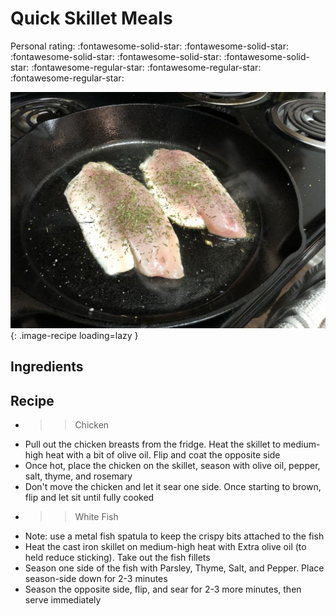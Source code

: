 <!-- Needs Manual Review -->

# Quick Skillet Meals

<!-- {cts} rating=2; (User can specify rating on scale of 1-5) -->

Personal rating: :fontawesome-solid-star: :fontawesome-solid-star: :fontawesome-solid-star: :fontawesome-solid-star: :fontawesome-solid-star: :fontawesome-regular-star: :fontawesome-regular-star: :fontawesome-regular-star:

<!-- {cte} -->

<!-- {cts} name_image=quick_skillet_meals.jpg; (User can specify image name) -->

![quick_skillet_meals.jpg](./quick_skillet_meals.jpg){: .image-recipe loading=lazy }

<!-- {cte} -->

## Ingredients

## Recipe

- > > Chicken
- Pull out the chicken breasts from the fridge. Heat the skillet to medium-high heat with a bit of olive oil. Flip and coat the opposite side
- Once hot, place the chicken on the skillet, season with olive oil, pepper, salt, thyme, and rosemary
- Don't move the chicken and let it sear one side. Once starting to brown, flip and let sit until fully cooked
- > > White Fish
- Note: use a metal fish spatula to keep the crispy bits attached to the fish
- Heat the cast iron skillet on medium-high heat with Extra olive oil (to held reduce sticking). Take out the fish fillets
- Season one side of the fish with Parsley, Thyme, Salt, and Pepper. Place season-side down for 2-3 minutes
- Season the opposite side, flip, and sear for 2-3 more minutes, then serve immediately
